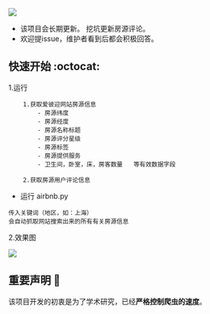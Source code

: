 
[![](https://img.shields.io/badge/python-3-brightgreen.svg)](https://www.python.org/downloads/)



- 该项目会长期更新。 挖坑更新房源评论。
- 欢迎提issue，维护者看到后都会积极回答。

## 快速开始 :octocat:

1.运行

```
    1.获取爱彼迎网站房源信息
        - 房源纬度
        - 房源经度
        - 房源名称标题
        - 房源评分星级
        - 房源标签
        - 房源提供服务
        - 卫生间，卧室，床，房客数量   等有效数据字段

    2.获取房源用户评论信息
```

- 运行 airbnb.py
 

```
传入关键词（地区，如：上海）
会自动抓取网站搜索出来的所有有关房源信息

```



2.效果图

![](效果图.png )


## 重要声明 :loudspeaker:
该项目开发的初衷是为了学术研究，已经**严格控制爬虫的速度**。


